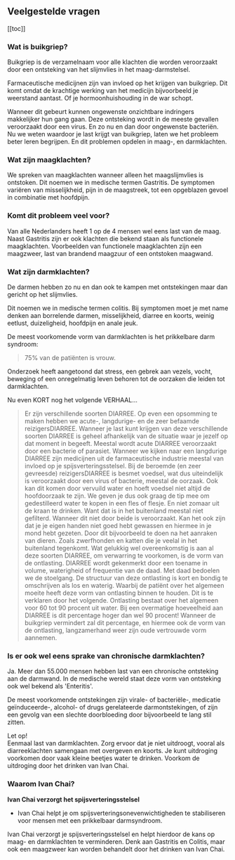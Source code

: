 ## Veelgestelde vragen

[[toc]]

### Wat is buikgriep?

Buikgriep is de verzamelnaam voor alle klachten die worden veroorzaakt door een ontsteking van het slijmvlies in het maag-darmstelsel.

Farmaceutische medicijnen zijn van invloed op het krijgen van buikgriep. Dit komt omdat de krachtige werking van het medicijn bijvoorbeeld je weerstand aantast. Of je hormoonhuishouding in de war schopt.

Wanneer dit gebeurt kunnen ongewenste onzichtbare indringers makkelijker hun gang gaan. Deze ontsteking wordt in de meeste gevallen veroorzaakt door een virus. En zo nu en dan door ongewenste bacteriën. Nu we weten waardoor je last krijgt van buikgriep, laten we het probleem beter leren begrijpen. En dit problemen opdelen in maag-, en darmklachten.

### Wat zijn maagklachten?

We spreken van maagklachten wanneer alleen het maagslijmvlies is ontstoken. Dit noemen we in medische termen Gastritis. De symptomen variëren van misselijkheid, pijn in de maagstreek, tot een opgeblazen gevoel in combinatie met hoofdpijn.

### Komt dit probleem veel voor?

Van alle Nederlanders heeft 1 op de 4 mensen wel eens last van de maag. Naast Gastritis zijn er ook klachten die bekend staan als functionele maagklachten. Voorbeelden van functionele maagklachten zijn een maagzweer, last van brandend maagzuur of een ontstoken maagwand.

### Wat zijn darmklachten?

De darmen hebben zo nu en dan ook te kampen met ontstekingen maar dan gericht op het slijmvlies.

Dit noemen we in medische termen colitis. Bij symptomen moet je met name denken aan borrelende darmen, misselijkheid, diarree en koorts, weinig eetlust, duizeligheid, hoofdpijn en anale jeuk.

De meest voorkomende vorm van darmklachten is het prikkelbare darm syndroom:
> 75% van de patiënten is vrouw.

Onderzoek heeft aangetoond dat stress, een gebrek aan vezels, vocht, beweging of een onregelmatig leven behoren tot de oorzaken die leiden tot darmklachten.

Nu even KORT nog het volgende VERHAAL...

> Er zijn verschillende soorten DIARREE. Op even een opsomming te maken hebben we acute-, langdurige- en de zeer befaamde reizigersDIARREE. Wanneer je last kunt krijgen van deze verschillende soorten DIARREE is geheel afhankelijk van de situatie waar je jezelf op dat moment in begeeft. Meestal wordt acute DIARREE veroorzaakt door een bacterie of parasiet. Wanneer we kijken naar een langdurige DIARREE zijn medicijnen uit de farmaceutische industrie meestal van invloed op je spijsverteringsstelsel. Bij de beroemde (en zeer gevreesde) reizigersDIARREE is besmet voedsel, wat dus uiteindelijk is veroorzaakt door een virus of bacterie, meestal de oorzaak. Ook kan dit komen door vervuild water en hoeft voedsel niet altijd de hoofdoorzaak te zijn. We geven je dus ook graag de tip mee om gedestilleerd water te kopen in een fles of flesje. En niet zomaar uit de kraan te drinken. Want dat is in het buitenland meestal niet gefilterd. Wanneer dit niet door beide is veroorzaakt. Kan het ook zijn dat je je eigen handen niet goed hebt gewassen en hiermee in je mond hebt gezeten. Door dit bijvoorbeeld te doen na het aanraken van dieren. Zoals zwerfhonden en katten die je veelal in het buitenland tegenkomt. Wat gelukkig wel overeenkomstig is aan al deze soorten DIARREE, om verwarring te voorkomen, is de vorm van de ontlasting. DIARREE wordt gekenmerkt door een toename in volume, waterigheid of frequentie van de daad. Met daad bedoelen we de stoelgang. De structuur van deze ontlasting is kort en bondig te omschrijven als los en waterig. Waarbij de patiënt over het algemeen moeite heeft deze vorm van ontlasting binnen te houden. Dit is te verklaren door het volgende. Ontlasting bestaat over het algemeen voor 60 tot 90 procent uit water. Bij een overmatige hoeveelheid aan DIARREE is dit percentage hoger dan wel 90 procent! Wanneer de buikgriep vermindert zal dit percentage, en hiermee ook de vorm van de ontlasting, langzamerhand weer zijn oude vertrouwde vorm aannemen.

### Is er ook wel eens sprake van chronische darmklachten?

Ja. Meer dan 55.000 mensen hebben last van een chronische ontsteking aan de darmwand. In de medische wereld staat deze vorm van ontsteking ook wel bekend als 'Enteritis'.

De meest voorkomende ontstekingen zijn virale- of bacteriële-, medicatie geïnduceerde-, alcohol- of drugs gerelateerde darmontstekingen, of zijn een gevolg van een slechte doorbloeding door bijvoorbeeld te lang stil zitten.

Let op! <br>
Eenmaal last van darmklachten. Zorg ervoor dat je niet uitdroogt, vooral als diarreeklachten samengaan met overgeven en koorts. Je kunt uitdroging voorkomen door vaak kleine beetjes water te drinken. Voorkom de uitdroging door het drinken van Ivan Chai.

### Waarom Ivan Chai?

**Ivan Chai verzorgt het spijsverteringsstelsel**

* Ivan Chai helpt je om spijsverteringsonevenwichtigheden te stabiliseren voor mensen met een prikkelbaar darmsyndroom.

Ivan Chai verzorgt je spijsverteringsstelsel en helpt hierdoor de kans op maag- en darmklachten te verminderen. Denk aan Gastritis en Colitis, maar ook een maagzweer kan worden behandelt door het drinken van Ivan Chai.

